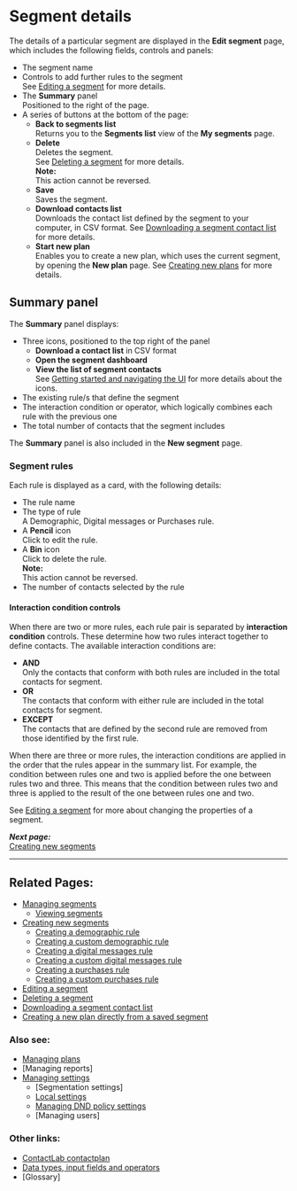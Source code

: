 # Segment details

The details of a particular segment are displayed in the **Edit segment** page, which includes the following fields, controls and panels:  

- The segment name  
- Controls to add further rules to the segment  
  See [Editing a segment](EditingSegment.md) for more details.  
- The **Summary** panel  
  Positioned to the right of the page.  
- A series of buttons at the bottom of the page:  
  - **Back to segments list**  
   Returns you to the **Segments list** view of the **My segments** page.  
  - **Delete**  
   Deletes the segment.  
   See [Deleting a segment](DeletingSegment.md) for more details.  
   **Note:**  
   This action cannot be reversed.  
  - **Save**  
   Saves the segment.  
  - **Download contacts list**  
   Downloads the contact list defined by the segment to your computer, in CSV format. See [Downloading a segment contact list](DownloadingSegmentContactList.md) for more details.  
  - **Start new plan**  
   Enables you to create a new plan, which uses the current segment, by opening the **New plan** page. See [Creating new plans](CreatingNewPlans.md) for more details.  

## Summary panel  

The **Summary** panel displays:  

- Three icons, positioned to the top right of the panel  
  - **Download a contact list** in CSV format  
  - **Open the segment dashboard**  
  - **View the list of segment contacts**  
  See [Getting started and navigating the UI](NavigatingUI.md) for more details about the icons.  
- The existing rule/s that define the segment  
- The interaction condition or operator, which logically combines each rule with the previous one  
- The total number of contacts that the segment includes  

The **Summary** panel is also included in the **New segment** page.  

### Segment rules

Each rule is displayed as a card, with the following details:  

- The rule name  
- The type of rule  
  A Demographic, Digital messages or Purchases rule.  
- A **Pencil** icon  
 Click to edit the rule.  
- A **Bin** icon  
  Click to delete the rule.  
  **Note:**  
  This action cannot be reversed.  
- The number of contacts selected by the rule  

#### Interaction condition controls  

When there are two or more rules, each rule pair is separated by **interaction condition** controls. These determine how two rules interact together to define contacts. The available interaction conditions are:

- **AND**  
  Only the contacts that conform with both rules are included in the total contacts for segment.  
- **OR**  
  The contacts that conform with either rule are included in the total contacts for segment.  
- **EXCEPT**  
  The contacts that are defined by the second rule are removed from those identified by the first rule.  

When there are three or more rules, the interaction conditions are applied in the order that the rules appear in the summary list. For example, the condition between rules one and two is applied before the one between rules two and three. This means that the condition between rules two and three is applied to the result of the one between rules one and two.  

See [Editing a segment](EditingSegment.md) for more about changing the properties of a segment.  

***Next page:***  
[Creating new segments](CreatingNewSegments.md)  

----------

## Related Pages:  

- [Managing segments](ManagingSegments.md)  
  - [Viewing segments](ViewingSegments.md)  
- [Creating new segments](CreatingNewSegments.md)  
  - [Creating a demographic rule](CreatingDemographicRule.md)  
  - [Creating a custom demographic rule](CreatingCustomDemographicRule.md)  
  - [Creating a digital messages rule](CreatingDigitalMessagesRule.md)  
  - [Creating a custom digital messages rule](CreatingCustomDigitalMessagesRule.md)  
  - [Creating a purchases rule](CreatingPurchasesRule.md)  
  - [Creating a custom purchases rule](CreatingCustomPurchasesRule.md)  
- [Editing a segment](EditingSegment.md)  
- [Deleting a segment](DeletingSegment.md)  
- [Downloading a segment contact list](DownloadingSegmentContactList.md)  
- [Creating a new plan directly from a saved segment](CreatingPlanFromSegment.md)  

### Also see:  

- [Managing plans](ManagingPlans.md)  
- [Managing reports]  
- [Managing settings](ManagingSettings.md)  
  - [Segmentation settings]  
  - [Local settings](LocalSettings.md)  
  - [Managing DND policy settings](ManagingDND.md)  
  - [Managing users]  

### Other links:  

- [ContactLab contactplan](Home.md)  
- [Data types, input fields and operators](InputBoxOperators.md)  
- [Glossary]  
